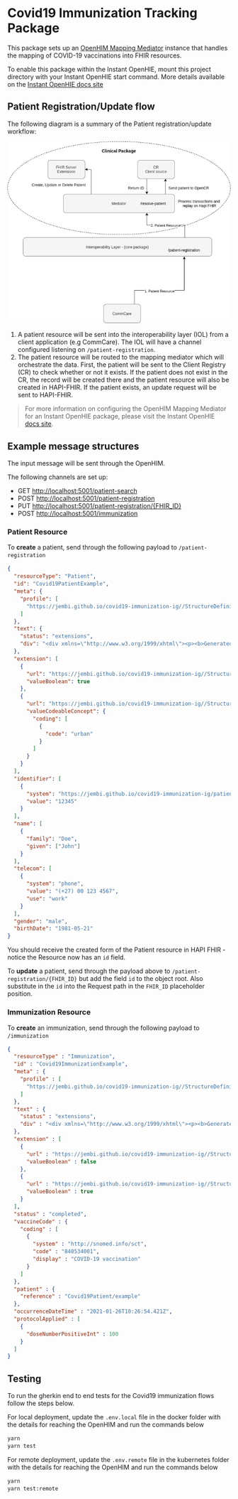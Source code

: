 # Covid19 Immunization Tracking Package

This package sets up an [OpenHIM Mapping Mediator](https://jembi.github.io/openhim-mediator-mapping/) instance that handles the mapping of COVID-19 vaccinations into FHIR resources.

To enable this package within the Instant OpenHIE, mount this project directory with your Instant OpenHIE start command. More details available on the [Instant OpenHIE docs site](https://openhie.github.io/instant/docs/how-to/creating-packages#how-to-execute-your-new-package)

## Patient Registration/Update flow

The following diagram is a summary of the Patient registration/update workflow:

![Patient registration/update workflow](patient-registration-update-workflow.png)

1. A patient resource will be sent into the interoperability layer (IOL) from a client application (e.g CommCare). The IOL will have a channel configured listening on `/patient-registration`.
2. The patient resource will be routed to the mapping mediator which will orchestrate the data. First, the patient will be sent to the Client Registry (CR) to check whether or not it exists. If the patient does not exist in the CR, the record will be created there and the patient resource will also be created in HAPI-FHIR.
If the patient exists, an update request will be sent to HAPI-FHIR.

> For more information on configuring the OpenHIM Mapping Mediator for an Instant OpenHIE package, please visit the Instant OpenHIE [docs site](https://openhie.github.io/instant/docs/how-to/configure-openhim-mapping-mediator).

## Example message structures

The input message will be sent through the OpenHIM.

The following channels are set up:

- GET  <http://localhost:5001/patient-search>
- POST <http://localhost:5001/patient-registration>
- PUT  <http://localhost:5001/patient-registration/{FHIR_ID}>
- POST <http://localhost:5001/immunization>

### Patient Resource

To **create** a patient, send through the following payload to `/patient-registration`

```json
{
  "resourceType": "Patient",
  "id": "Covid19PatientExample",
  "meta": {
    "profile": [
      "https://jembi.github.io/covid19-immunization-ig//StructureDefinition/covid19-patient"
    ]
  },
  "text": {
    "status": "extensions",
    "div": "<div xmlns=\"http://www.w3.org/1999/xhtml\"><p><b>Generated Narrative</b></p><p><b>Eligible For Vaccine</b>: true</p><p><b>Patient Area Type</b>: <span title=\"Codes: \">urban</span></p><p><b>identifier</b>: id: 12345</p><p><b>name</b>: John Doe </p><p><b>telecom</b>: ph: (+27) 00 123 4567(WORK)</p><p><b>gender</b>: male</p><p><b>birthDate</b>: 1981-05-21</p></div>"
  },
  "extension": [
    {
      "url": "https://jembi.github.io/covid19-immunization-ig//StructureDefinition/eligible-for-vaccine",
      "valueBoolean": true
    },
    {
      "url": "https://jembi.github.io/covid19-immunization-ig//StructureDefinition/area-type",
      "valueCodeableConcept": {
        "coding": [
          {
            "code": "urban"
          }
        ]
      }
    }
  ],
  "identifier": [
    {
      "system": "https://jembi.github.io/covid19-immunization-ig/patient-id",
      "value": "12345"
    }
  ],
  "name": [
    {
      "family": "Doe",
      "given": ["John"]
    }
  ],
  "telecom": [
    {
      "system": "phone",
      "value": "(+27) 00 123 4567",
      "use": "work"
    }
  ],
  "gender": "male",
  "birthDate": "1981-05-21"
}
```

You should receive the created form of the Patient resource in HAPI FHIR - notice the Resource now has an `id` field.

To **update** a patient, send through the payload above to `/patient-registration/{FHIR_ID}` but add the field `id` to the object root.
Also substitute in the `id` into the Request path in the `FHIR_ID` placeholder position.

### Immunization Resource

To **create** an immunization, send through the following payload to `/immunization`

```json
{
  "resourceType" : "Immunization",
  "id" : "Covid19ImmunizationExample",
  "meta" : {
    "profile" : [
      "https://jembi.github.io/covid19-immunization-ig//StructureDefinition/covid19-immunization"
    ]
  },
  "text" : {
    "status" : "extensions",
    "div" : "<div xmlns=\"http://www.w3.org/1999/xhtml\"><p><b>Generated Narrative</b></p><p><b>Last Dose</b>: false</p><p><b>Dose Given</b>: true</p><p><b>status</b>: completed</p><p><b>vaccineCode</b>: <span title=\"Codes: {http://snomed.info/sct 840534001}\">COVID-19 vaccination</span></p><p><b>patient</b>: <a href=\"Covid19Patient/example\">Covid19Patient/example</a></p><p><b>occurrence</b>: Jan 26, 2021, 10:26:54 AM</p><h3>ProtocolApplieds</h3><table class=\"grid\"><tr><td>-</td><td><b>DoseNumber[x]</b></td></tr><tr><td>*</td><td>100</td></tr></table></div>"
  },
  "extension" : [
    {
      "url" : "https://jembi.github.io/covid19-immunization-ig//StructureDefinition/last-dose",
      "valueBoolean" : false
    },
    {
      "url" : "https://jembi.github.io/covid19-immunization-ig//StructureDefinition/dose-given",
      "valueBoolean" : true
    }
  ],
  "status" : "completed",
  "vaccineCode" : {
    "coding" : [
      {
        "system" : "http://snomed.info/sct",
        "code" : "840534001",
        "display" : "COVID-19 vaccination"
      }
    ]
  },
  "patient" : {
    "reference" : "Covid19Patient/example"
  },
  "occurrenceDateTime" : "2021-01-26T10:26:54.421Z",
  "protocolApplied" : [
    {
      "doseNumberPositiveInt" : 100
    }
  ]
}
```

## Testing

To run the gherkin end to end tests for the Covid19 immunization flows follow the steps below.

For local deployment, update the `.env.local` file in the docker folder with the details for reaching the OpenHIM and run the commands below

```sh
yarn
yarn test
```

For remote deployment, update the `.env.remote` file in the kubernetes folder with the details for reaching the OpenHIM and run the commands below

```sh
yarn
yarn test:remote
```
